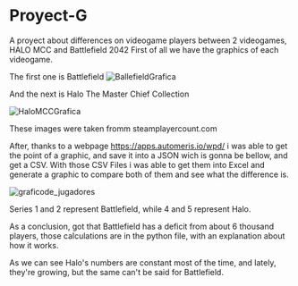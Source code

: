 # Proyect-G
A proyect about differences on videogame players between 2 videogames, HALO MCC and Battlefield 2042
First of all we have the graphics of each videogame.

The first one is Battlefield
![BallefieldGrafica](https://user-images.githubusercontent.com/119823416/205553928-a5236422-c935-47cf-9f54-486d596562c1.png)

And the next is Halo The Master Chief Collection

![HaloMCCGrafica](https://user-images.githubusercontent.com/119823416/205553965-abb9e8cb-4332-47e8-9c75-64e074da0275.png)


These images were taken fromm steamplayercount.com


After, thanks to a webpage https://apps.automeris.io/wpd/ i was able to get the point of a graphic, and save it into a JSON wich is gonna be bellow, and get a CSV.
With those CSV Files i was able to get them into Excel and generate a graphic to compare both of them and see what the difference is.

![graficode_jugadores](https://user-images.githubusercontent.com/119823416/205535335-a2a64f84-43d9-485a-ba93-7a9e5d5f95ec.png)

Series 1 and 2 represent Battlefield, while 4 and 5 represent Halo.

As a conclusion,  got that Battlefield has a deficit from about 6 thousand players, those calculations are in the python file, with an explanation about how it works.

As we can see Halo's numbers are constant most of the time, and lately, they're growing, but the same can't be said for Battlefield.

